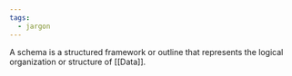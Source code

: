```yaml
---
tags:
  - jargon
---
```

A schema is a structured framework or outline that represents the logical organization or structure of [[Data]].
